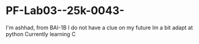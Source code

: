 # PF-Lab03--25k-0043-
I'm ashhad, from BAI-1B
I do not have a clue on my future
Im a bit adapt at python
Currently learning C

